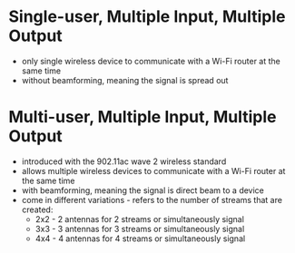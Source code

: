 # Single-user, Multiple Input, Multiple Output
- only single wireless device to communicate with a Wi-Fi router at the same time
-  without beamforming, meaning the signal is spread out


# Multi-user, Multiple Input, Multiple Output
- introduced with the 902.11ac wave 2 wireless standard
- allows multiple wireless devices to communicate with a Wi-Fi router at the same time
-  with beamforming, meaning the signal is direct beam to a device
- come in different variations - refers to the number of streams that are created:
	- 2x2 - 2 antennas for 2 streams or simultaneously signal
	- 3x3 - 3 antennas for 3 streams or simultaneously signal
	- 4x4 - 4 antennas for 4 streams or simultaneously signal




